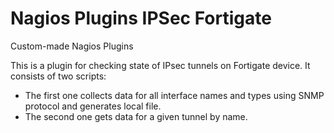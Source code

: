 # Nagios Plugins IPSec Fortigate
Custom-made Nagios Plugins

This is a plugin for checking state of IPsec tunnels on Fortigate device.
It consists of two scripts:
  - The first one collects data for all interface names and types using SNMP protocol and generates local file.
  - The second one gets data for a given tunnel by name.
